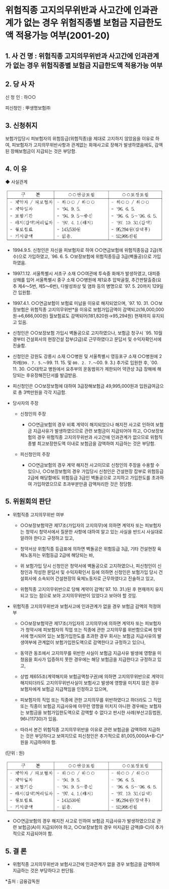 # 위험직종 고지의무위반과 사고간에 인과관계가 없는 경우 위험직종별 보험금 지급한도액 적용가능 여부(2001-20)

## 1. 사 건 명 :  위험직종 고지의무위반과 사고간에  인과관계가 없는 경우 위험직종별 보험금 지급한도액 적용가능 여부

## 2. 당 사 자
   신 청 인 : 하○○

  피신청인 : 甲생명보험㈜

## 3. 신청취지 
보험가입당시 피보험자의 위험등급(위험직종)을 제대로 고지하지 않았음을 이유로 하여, 피보험자가 고지의무위반사항과 관계없는 화재사고로 장해가 발생하였음에도, 감액된 장해보험금이 지급되는 것은 부당함.

## 4. 이  유

   ◆ 사실관계

![alt image](https://raw.githubusercontent.com/aijinet/bodoc-claim-contents/master/contents/images/60_1.PNG)
<!--
구    분 
○○연금보험
○○보장보험
 - 계약자 / 피보험자
 - 계약일자
 - 보험기간
 - 해지(감액)처리일자
 - 월보험료
 - 기지급액
 - 하○○ / 하○○
 - `94. 9. 5.
 - `94. 9. 5～종신
 - `97. 4. 1.(해지)
 - 143,500원
 - 없음.
 - 하○○ / 하○○
 - `96. 6. 5.
 - `96. 6. 5～`06. 6. 5.
 - `97. 10. 31.(감액)
 - 95,294원(감액후)
 - 52,995천원 -->


* 1994.9.5. 신청인은 자신을 피보험자로 하여 ○○연금보험에 위험직종등급 2급(목수)으로 가입하였고, `96. 6. 5. 
○보장보험에 위험직종등급 3급(벽돌공)으로 가입하였음.

* 1997.1.12. 서울특별시 서초구 소재 ○○여관에 투숙중 화재가 발생하였고, 대피중 상해를 입어 서울특별시 중구 소재 ○○병원에 제1요추 압박골절, 추간판탈출증(요추 제4～5번, 제5～6번), 다발성좌상 및 염좌 등의 병명으로 `97. 5. 20까지 129일간 입원함.

* 1997.4.1. ○○연금보험이 보험료 미납을 이유로 해지되었으며, `97. 10. 31. ○○보장보험은 위험직종 고지의무위반*을 이유로 보험가입금액이 감액되고(16,000,000원→6,666,000원) 월보험료도 감액되어(181,820원→95,294원) 현재까지 유지되고 있음.

* 신청인은 ○○보장보험 가입시 벽돌공으로 고지하였으나, 보험금 청구시 `95. 10월경부터 건설회사의 현장건설 잡부(2급)로 근무하였다고 문답서 및 수익자확인서에 진술함. 

* 신청인은 강원도 강릉시 소재 ○○병원 및 서울특별시 영등포구 소재 ○○병원에 2차례(`99. 7. 5.～`99. 11. 15. 및 `00. 2. 7.～`00. 9. 3.) 추가로 입원한 후, `00. 11. 30. ○○대학교 병원에서 요추부의 운동범위가 제한되어 약관상 3급 장해에 해당되는 후유장해진단서를 발급받음.

* 피신청인은 ○○보장보험에 대하여 3급장해보험금 49,995,000원과 입원급여금으로 총 3백만원을 각각 지급함.

 *  당사자의 주장

    * 신청인의 주장

      * ○○연금보험의 경우 비록 계약이 해지되었으나 해지전 사고로 인하여 보험금 지급사유가 발생하였으므로 관련 보험금이 지급되어야 하고, ○○보장보험의 경우 위험직종 고지의무위반과 사고간에 인과관계가 없으므로 위험직종별 최고보장한도액 이내로 보험금을 감액하여 지급하는 것은 부당함.
 
     * 피신청인의 주장

       * ○○연금보험의 경우 계약 해지전 사고이므로 신청인의 주장을 수용할 수 있으나, ○○보장보험의 경우 가입당시 신청인은 건설현장 잡부로 위험등급 2급에 해당함에도 위험등급 3급인 벽돌공으로 고지하고 가입한도를 초과하여 가입하였으므로 초과부분만큼 감액처리한 것은 정당함.
 

## 5. 위원회의 판단

* 위험직종 고지의무위반 여부

  * ○○보장보험약관 제17조(가입자의 고지의무)에 의하면 계약자 또는 피보험자는 청약시 청약서에서 질문한 사항에 대하여 알고 있는 사실을 반드시 사실대로 알려야 한다고 규정하고 있고,

  * 청약서상 위험직종 등급표에 의하면 벽돌공은 위험등급 3급, 기타 건설현장 육체노동자는 위험등급 2급에 해당되는 바,

  * 위 보험가입 당시 신청인은 청약서에 벽돌공으로 고지하였으나, 피신청인이 신청인과 작성한 문답서 및 수익자확인서 등에 의하면 신청인은 보험가입 당시 건설회사에 소속되어 건설현장의 육체노동자로 근무하였다고 진술하고 있고,

  * 위험직종 고지의무위반으로 당해 계약이 감액(`97. 10. 31.)된 후 현재까지 유지되고 있는 점으로 보아 고지의무위반이 있었다고 보아야 할 것임.

* 위험직종 고지의무위반과 보험사고에 인과관계가 없을 경우  보험금 감액의 적정여부

  * ○○보장보험약관 제17조(가입자의 고지의무)에 의하면 계약자 또는 피보험자가 청약시에 피보험자의 직업 또는 직종에 관한 고지의무를 위반함으로써 청약서에 명시되어 있는 보험가입한도를 초과한 경우 회사는 보험금 지급사유의 발생여부에 관계없이 보험가입한도액으로 감액한다고 규정하고 있으나,

  * 동약관 동조에서 고지의무를 위반한 사실이 보험금 지급사유 발생에 영향을 미쳤음을 회사가 입증하지 못한 경우에는 해당 보험금을 지급한다고 규정하고 있고,

  * 상법 제655조(계약해지와 보험금액청구권)에 의하면 고지의무위반으로 계약이 해지되더라도 고지의무위반사실이 보험사고 발생에 영향을 미치지 않은 경우 보험자에게 보험금 지급책임을 인정하고 있으며, 

  * 피보험자의 직업 또는 직종에 관한 고지의무를 위반하였다고 하더라도 그 직업 또는 직종이 보험금 지급사유에 아무런 영향을 미치지 아니한 경우에는 보험자는 보험금을 보험가입한도액으로 감액할 수 없다고 판시한 사례(부산고등법원, 96나11730)가 있음.

  * 따라서 본건 위험직종 고지의무위반을 이유로 관련 보험금을 감액하여 지급하는 것은 부당하다고 보여지므로 피신청인은 추가적으로 81,005,000(A+B-C)*원을 지급하여야 함.


(단위 : 원)

![alt image](https://raw.githubusercontent.com/aijinet/bodoc-claim-contents/master/contents/images/60_1.PNG)

<!--

                                                         (단위 : 원)
       
구  분
○○연금보험
○○보장보험
(10회 분할 지급시)
지급의무액
기지급액
지급의무액
기지급액
장해급여금
(3급)
5,000,000
-
120,000,000
(12,000,000×10)
49,995,000
(4,999,500×10)
입원급여금
3,600,000
-
5,400,000
3,000,000
합계
8,600,000(A)
-
125,400,000(B)
52,995,000(C)-->

* ○○연금보험의 경우 해지전 사고로 인하여 보험금 지급사유가 발생하였으므로 관련 보험금(A)이 지급되어야 하고, ○○보장보험의 경우 미지급된 금액(B-C)이 추가적으로 지급되어야 함.

## 5. 결  론

* 위험직종 고지의무위반과 보험사고간에 인과관계가 없을 경우 보험금을 감액하여 지급하는 것은 부당하다고 판단됨.

*출처 : 금융감독원
